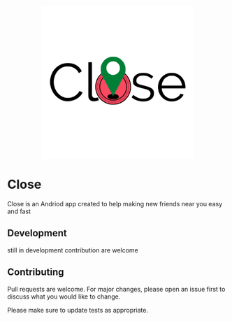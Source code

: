 <p align="center">
  <img src="https://github.com/subhan97ahmed/close/blob/master/app/src/main/res/mipmap-xxxhdpi/ic_close.png" width="350" title="Close">
</p>

# Close

Close is an Andriod app created to help making new friends near you easy and fast  

## Development

still in development contribution are welcome 

## Contributing
Pull requests are welcome. For major changes, please open an issue first to discuss what you would like to change.

Please make sure to update tests as appropriate.

